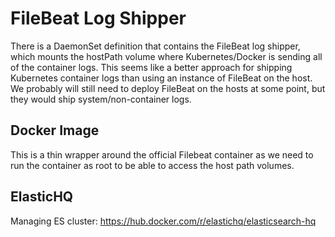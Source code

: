 # FileBeat Log Shipper

There is a DaemonSet definition that contains the FileBeat log shipper, which mounts the hostPath volume where Kubernetes/Docker is sending
all of the container logs.  This seems like a better approach for shipping Kubernetes container logs than using an instance of FileBeat on the host.
We probably will still need to deploy FileBeat on the hosts at some point, but they would ship system/non-container logs.

## Docker Image
This is a thin wrapper around the official Filebeat container as we need to run the container as root to be able to access the host path volumes.

## ElasticHQ
Managing ES cluster: https://hub.docker.com/r/elastichq/elasticsearch-hq